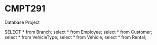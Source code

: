 # CMPT291
Database Project

SELECT * from Branch;
select * from Employee;
select * from Customer;
select * from VehicleType;
select * from Vehicle;
select * from Rental;
